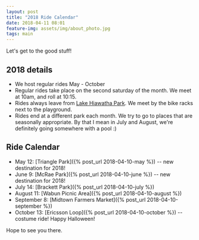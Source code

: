 ```yaml
---
layout: post
title: "2018 Ride Calendar"
date: 2018-04-11 08:01
feature-img: assets/img/about_photo.jpg
tags: main
---
```

Let's get to the good stuff!

## 2018 details
* We host regular rides May - October
* Regular rides take place on the second saturday of the month. We meet at 10am, and roll at 10:15.
* Rides always leave from [Lake Hiawatha Park](https://www.minneapolisparks.org/parks__destinations/parks__lakes/lake_hiawatha_park/). We meet by the bike racks next to the playground.
* Rides end at a different park each month. We try to go to places that are seasonally appropriate. By that I mean in July and August, we're definitely going somewhere with a pool :)

## Ride Calendar
* May 12: [Triangle Park]({% post_url 2018-04-10-may %}) -- new destination for 2018!
* June 9: [McRae Park]({% post_url 2018-04-10-june %}) -- new destination for 2018!
* July 14: [Brackett Park]({% post_url 2018-04-10-july %})
* August 11: [Wabun Picnic Area]({% post_url 2018-04-10-august %})
* September 8: [Midtown Farmers Market]({% post_url 2018-04-10-september %})
* October 13: [Ericsson Loop]({% post_url 2018-04-10-october %}) -- costume ride! Happy Halloween!

Hope to see you there.
